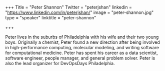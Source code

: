 +++
Title = "Peter Shannon"
Twitter = "peterjshan"
linkedin = "https://www.linkedin.com/in/peterjshan/"
image = "peter-shannon.jpg"
type = "speaker"
linktitle = "peter-shannon"

+++

Peter lives in the suburbs of Philadelphia with his wife and their two young boys. Originally a chemist, Peter found a new direction after being involved in high-performance computing, molecular modeling, and writing software for computational medicine. Peter has spent his career as a data scientist, software engineer, people manager, and general problem solver. Peter is also the lead organizer for DevOpsDays Philadelphia.
